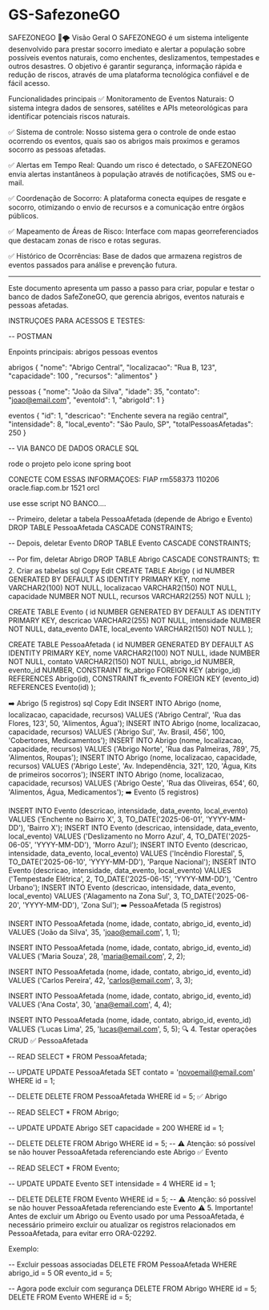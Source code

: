 # GS-SafezoneGO

SAFEZONEGO 🚨🌪️
Visão Geral
O SAFEZONEGO é um sistema inteligente desenvolvido para prestar socorro imediato e alertar a população sobre possíveis eventos naturais, como enchentes, deslizamentos, tempestades e outros desastres. O objetivo é garantir segurança, informação rápida e redução de riscos, através de uma plataforma tecnológica confiável e de fácil acesso.

Funcionalidades principais
✅ Monitoramento de Eventos Naturais:
O sistema integra dados de sensores, satélites e APIs meteorológicas para identificar potenciais riscos naturais.

✅ Sistema de controle:
Nosso sistema gera o controle de onde estao ocorrendo os eventos, quais sao os abrigos mais proximos e geramos socorro as pessoas afetadas.

✅ Alertas em Tempo Real:
Quando um risco é detectado, o SAFEZONEGO envia alertas instantâneos à população através de notificações, SMS ou e-mail.

✅ Coordenação de Socorro:
A plataforma conecta equipes de resgate e socorro, otimizando o envio de recursos e a comunicação entre órgãos públicos.

✅ Mapeamento de Áreas de Risco:
Interface com mapas georreferenciados que destacam zonas de risco e rotas seguras.

✅ Histórico de Ocorrências:
Base de dados que armazena registros de eventos passados para análise e prevenção futura.


--------

Este documento apresenta um passo a passo para criar, popular e testar o banco de dados SafeZoneGO, que gerencia abrigos, eventos naturais e pessoas afetadas.

INSTRUÇOES PARA ACESSOS E TESTES:

-- POSTMAN

Enpoints principais:
abrigos
pessoas
eventos

abrigos
{
  "nome": "Abrigo Central",
  "localizacao": "Rua B, 123",
  "capacidade": 100 ,
  "recursos": "alimentos"
}

pessoas
{
  "nome": "João da Silva",
  "idade": 35,
  "contato": "joao@email.com",
  "eventoId": 1,
  "abrigoId": 1
}

eventos
{
  "id": 1,
  "descricao": "Enchente severa na região central",
  "intensidade": 8,
  "local_evento": "São Paulo, SP",
  "totalPessoasAfetadas": 250
}




-- VIA BANCO DE DADOS ORACLE SQL



rode o projeto pelo icone spring boot

CONECTE COM ESSAS INFORMAÇOES:
FIAP
rm558373
110206
oracle.fiap.com.br
1521
orcl

use esse script NO BANCO....

-- Primeiro, deletar a tabela PessoaAfetada (depende de Abrigo e Evento)
DROP TABLE PessoaAfetada CASCADE CONSTRAINTS;

-- Depois, deletar Evento
DROP TABLE Evento CASCADE CONSTRAINTS;

-- Por fim, deletar Abrigo
DROP TABLE Abrigo CASCADE CONSTRAINTS;
🏗️ 2. Criar as tabelas
sql
Copy
Edit
CREATE TABLE Abrigo (
    id NUMBER GENERATED BY DEFAULT AS IDENTITY PRIMARY KEY,
    nome VARCHAR2(100) NOT NULL,
    localizacao VARCHAR2(150) NOT NULL,
    capacidade NUMBER NOT NULL,
    recursos VARCHAR2(255) NOT NULL
);

CREATE TABLE Evento (
    id NUMBER GENERATED BY DEFAULT AS IDENTITY PRIMARY KEY,
    descricao VARCHAR2(255) NOT NULL,
    intensidade NUMBER NOT NULL,
    data_evento DATE,
    local_evento VARCHAR2(150) NOT NULL
);

CREATE TABLE PessoaAfetada (
    id NUMBER GENERATED BY DEFAULT AS IDENTITY PRIMARY KEY,
    nome VARCHAR2(100) NOT NULL,
    idade NUMBER NOT NULL,
    contato VARCHAR2(150) NOT NULL,
    abrigo_id NUMBER,
    evento_id NUMBER,
    CONSTRAINT fk_abrigo FOREIGN KEY (abrigo_id) REFERENCES Abrigo(id),
    CONSTRAINT fk_evento FOREIGN KEY (evento_id) REFERENCES Evento(id)
);

➡️ Abrigo (5 registros)
sql
Copy
Edit
INSERT INTO Abrigo (nome, localizacao, capacidade, recursos) VALUES ('Abrigo Central', 'Rua das Flores, 123', 50, 'Alimentos, Água');
INSERT INTO Abrigo (nome, localizacao, capacidade, recursos) VALUES ('Abrigo Sul', 'Av. Brasil, 456', 100, 'Cobertores, Medicamentos');
INSERT INTO Abrigo (nome, localizacao, capacidade, recursos) VALUES ('Abrigo Norte', 'Rua das Palmeiras, 789', 75, 'Alimentos, Roupas');
INSERT INTO Abrigo (nome, localizacao, capacidade, recursos) VALUES ('Abrigo Leste', 'Av. Independência, 321', 120, 'Água, Kits de primeiros socorros');
INSERT INTO Abrigo (nome, localizacao, capacidade, recursos) VALUES ('Abrigo Oeste', 'Rua das Oliveiras, 654', 60, 'Alimentos, Água, Medicamentos');
➡️ Evento (5 registros)


INSERT INTO Evento (descricao, intensidade, data_evento, local_evento) VALUES ('Enchente no Bairro X', 3, TO_DATE('2025-06-01', 'YYYY-MM-DD'), 'Bairro X');
INSERT INTO Evento (descricao, intensidade, data_evento, local_evento) VALUES ('Deslizamento no Morro Azul', 4, TO_DATE('2025-06-05', 'YYYY-MM-DD'), 'Morro Azul');
INSERT INTO Evento (descricao, intensidade, data_evento, local_evento) VALUES ('Incêndio Florestal', 5, TO_DATE('2025-06-10', 'YYYY-MM-DD'), 'Parque Nacional');
INSERT INTO Evento (descricao, intensidade, data_evento, local_evento) VALUES ('Tempestade Elétrica', 2, TO_DATE('2025-06-15', 'YYYY-MM-DD'), 'Centro Urbano');
INSERT INTO Evento (descricao, intensidade, data_evento, local_evento) VALUES ('Alagamento na Zona Sul', 3, TO_DATE('2025-06-20', 'YYYY-MM-DD'), 'Zona Sul');
➡️ PessoaAfetada (5 registros)

INSERT INTO PessoaAfetada (nome, idade, contato, abrigo_id, evento_id) 
VALUES ('João da Silva', 35, 'joao@email.com', 1, 1);

INSERT INTO PessoaAfetada (nome, idade, contato, abrigo_id, evento_id) 
VALUES ('Maria Souza', 28, 'maria@email.com', 2, 2);

INSERT INTO PessoaAfetada (nome, idade, contato, abrigo_id, evento_id) 
VALUES ('Carlos Pereira', 42, 'carlos@email.com', 3, 3);

INSERT INTO PessoaAfetada (nome, idade, contato, abrigo_id, evento_id) 
VALUES ('Ana Costa', 30, 'ana@email.com', 4, 4);

INSERT INTO PessoaAfetada (nome, idade, contato, abrigo_id, evento_id) 
VALUES ('Lucas Lima', 25, 'lucas@email.com', 5, 5);
🔍 4. Testar operações CRUD
✅ PessoaAfetada

-- READ
SELECT * FROM PessoaAfetada;

-- UPDATE
UPDATE PessoaAfetada SET contato = 'novoemail@email.com' WHERE id = 1;

-- DELETE
DELETE FROM PessoaAfetada WHERE id = 5;
✅ Abrigo

-- READ
SELECT * FROM Abrigo;

-- UPDATE
UPDATE Abrigo SET capacidade = 200 WHERE id = 1;

-- DELETE
DELETE FROM Abrigo WHERE id = 5; 
-- ⚠️ Atenção: só possível se não houver PessoaAfetada referenciando este Abrigo
✅ Evento

-- READ
SELECT * FROM Evento;

-- UPDATE
UPDATE Evento SET intensidade = 4 WHERE id = 1;

-- DELETE
DELETE FROM Evento WHERE id = 5; 
-- ⚠️ Atenção: só possível se não houver PessoaAfetada referenciando este Evento
⚠️ 5. Importante!
Antes de excluir um Abrigo ou Evento usado por uma PessoaAfetada, é necessário primeiro excluir ou atualizar os registros relacionados em PessoaAfetada, para evitar erro ORA-02292.

Exemplo:


-- Excluir pessoas associadas
DELETE FROM PessoaAfetada WHERE abrigo_id = 5 OR evento_id = 5;

-- Agora pode excluir com segurança
DELETE FROM Abrigo WHERE id = 5;
DELETE FROM Evento WHERE id = 5;
